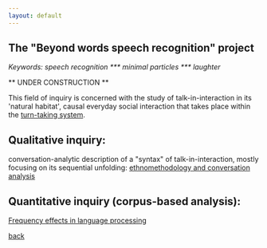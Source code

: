 ```yaml
---
layout: default
---
```


## The "Beyond words speech recognition" project

 <i> Keywords: speech recognition *** minimal particles *** laughter </i>


** UNDER CONSTRUCTION **

This field of inquiry is concerned with the study of talk-in-interaction in its 'natural habitat', causal everyday social interaction that takes place within the <a href="https://en.wikipedia.org/wiki/Turn-taking">turn-taking system</a>.

## Qualitative inquiry:
conversation-analytic description of a "syntax" of talk-in-interaction, mostly focusing on its sequential unfolding:
 <a href="https://en.wikipedia.org/wiki/Ethnomethodology">ethnomethodology and conversation analysis</a> 
 
## Quantitative inquiry (corpus-based analysis):
<a href="https://www.cambridge.org/core/journals/studies-in-second-language-acquisition/article/frequency-effects-in-language-processing/C4A2C08A0900E306078B9819D7ABF428
">Frequency effects in language processing</a> 


[back](./)
